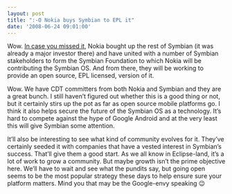 ```yaml
---
layout: post
title: ":-O Nokia buys Symbian to EPL it"
date: '2008-06-24 09:01:00'
---
```



Wow. [In case you missed it,](http://www.nokia.com/A4136001?newsid=1230416) Nokia bought up the rest of Symbian (it was already a major investor there) and have united with a number of Symbian stakeholders to form the Symbian Foundation to which Nokia will be contributing the Symbian OS. And from there, they will be working to provide an open source, EPL licensed, version of it.

Wow. We have CDT committers from both Nokia and Symbian and they are a great bunch. I still haven’t figured out whether this is a good thing or not, but it certainly stirs up the pot as far as open source mobile platforms go. I think it also helps secure the future of the Symbian OS as a technology. It’s hard to compete against the hype of Google Android and at the very least this will give Symbian some attention.

It’ll also be interesting to see what kind of community evolves for it. They’ve certainly seeded it with companies that have a vested interest in Symbian’s success. That’ll give them a good start. As we all know in Eclipse-land, it’s a lot of work to grow a community. But maybe growth isn’t the prime objective here. We’ll have to wait and see what the pundits say, but going open seems to be the most popular strategy these days to help ensure sure your platform matters. Mind you that may be the Google-envy speaking 😉



